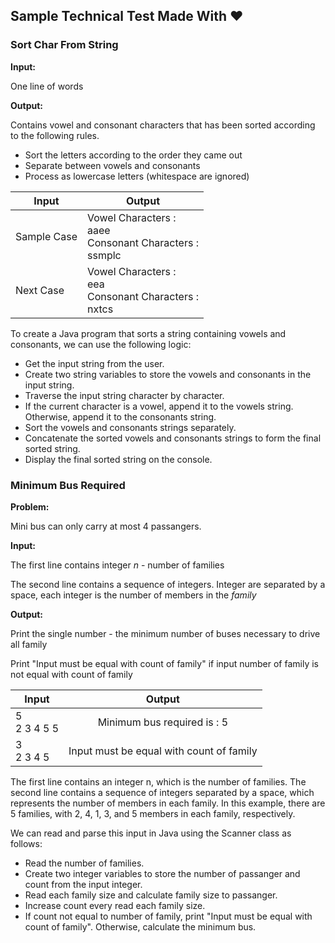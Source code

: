## Sample Technical Test Made With ❤️ 

### Sort Char From String
**Input:**

One line of words


**Output:**

Contains vowel and consonant characters that has been sorted according to the following rules.
- Sort the letters according to the order they came out
- Separate between vowels and consonants
- Process as lowercase letters (whitespace are ignored)

| Input         | Output                                                                  | 
| ------------- |-------------------------------------------------------------------------| 
| Sample Case   | Vowel Characters : <br/> aaee <br/> Consonant Characters : <br/> ssmplc |
| Next Case     | Vowel Characters : <br/> eea <br/> Consonant Characters : <br/> nxtcs   | 


To create a Java program that sorts a string containing vowels and consonants, we can use the following logic:

- Get the input string from the user.
- Create two string variables to store the vowels and consonants in the input string.
- Traverse the input string character by character.
- If the current character is a vowel, append it to the vowels string. Otherwise, append it to the consonants string.
- Sort the vowels and consonants strings separately.
- Concatenate the sorted vowels and consonants strings to form the final sorted string.
- Display the final sorted string on the console.



### Minimum Bus Required 
**Problem:**

Mini bus can only carry at most 4 passangers.

**Input:**

The first line contains integer _n_ - number of families

The second line contains a sequence of integers. Integer are separated by a space, each integer is the number of members in the _family_


**Output:**

Print the single number - the minimum number of buses necessary to drive all family

Print "Input must be equal with count of family" if input number of family is not equal with count of family

| Input              | Output                                        | 
| ------------------ |:---------------------------------------------:| 
| 5 <br/> 2 3 4 5 5  | Minimum bus required is : 5                   |
| 3 <br/> 2 3 4 5    | Input must be equal with count of family      | 

The first line contains an integer n, which is the number of families. The second line contains a sequence of integers separated by a space, which represents the number of members in each family. In this example, there are 5 families, with 2, 4, 1, 3, and 5 members in each family, respectively.

We can read and parse this input in Java using the Scanner class as follows:
- Read the number of families.
- Create two integer variables to store the number of passanger and count from the input integer.
- Read each family size and calculate family size to passanger.
- Increase count every read each family size.
- If count not equal to number of family, print "Input must be equal with count of family". Otherwise, calculate the minimum bus.

